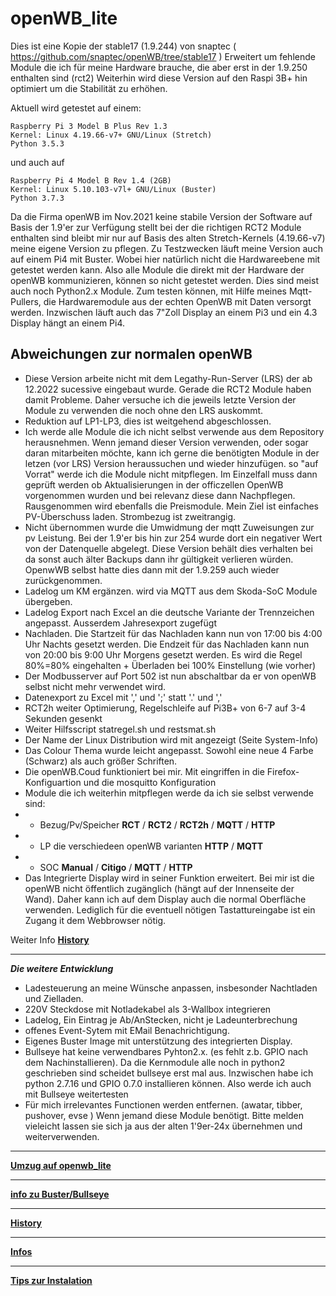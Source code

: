 # openWB_lite


Dies ist eine Kopie der stable17 (1.9.244) von snaptec
( https://github.com/snaptec/openWB/tree/stable17 )
Erweitert um fehlende Module die ich für meine Hardware brauche, die aber erst in der 1.9.250 enthalten sind (rct2)
Weiterhin wird diese Version auf den Raspi 3B+ hin optimiert um die Stabilität zu erhöhen.

Aktuell wird getestet auf einem:
```
Raspberry Pi 3 Model B Plus Rev 1.3
Kernel: Linux 4.19.66-v7+ GNU/Linux (Stretch)
Python 3.5.3
```
und auch auf
```
Raspberry Pi 4 Model B Rev 1.4 (2GB)
Kernel: Linux 5.10.103-v7l+ GNU/Linux (Buster)
Python 3.7.3
```
Da die Firma openWB im Nov.2021 keine stabile Version der Software auf Basis der 1.9'er zur Verfügung stellt bei der die richtigen RCT2 Module enthalten sind bleibt mir nur auf Basis des alten Stretch-Kernels (4.19.66-v7) meine eigene Version zu pflegen. Zu Testzwecken läuft meine Version auch auf einem Pi4 mit Buster. Wobei hier natürlich nicht die Hardwareebene mit getestet werden kann. Also alle Module die direkt mit der Hardware der openWB kommunizieren, können so nicht getestet werden. Dies sind meist auch noch Python2.x Module. Zum testen können, mit Hilfe meines Mqtt-Pullers, die Hardwaremodule aus der echten OpenWB mit Daten versorgt werden.
Inzwischen läuft auch das 7"Zoll Display an einem Pi3 und ein 4.3 Display hängt an einem Pi4. 

## Abweichungen zur normalen openWB
- Diese Version arbeite nicht mit dem Legathy-Run-Server (LRS) der ab 12.2022 sucessive eingebaut wurde. Gerade die RCT2 Module haben damit Probleme. Daher versuche ich die jeweils letzte Version der Module zu verwenden die noch ohne den LRS auskommt.
- Reduktion auf LP1-LP3, dies ist weitgehend abgeschlossen.
- Ich werde alle Module die ich nicht selbst verwende aus dem Repository herausnehmen. Wenn jemand dieser Version verwenden, oder sogar daran mitarbeiten möchte,  kann ich gerne die benötigten Module in der letzen (vor LRS) Version heraussuchen und wieder hinzufügen. so "auf Vorrat" werde ich die Module nicht mitpflegen. Im Einzelfall muss dann geprüft werden ob Aktualisierungen in der officzellen OpenWB vorgenommen wurden und bei relevanz diese dann Nachpflegen. Rausgenommen wird ebenfalls die Preismodule. Mein Ziel ist einfaches PV-Überschuss laden. Strombezug ist zweitrangig.
- Nicht übernommen wurde die Umwidmung der mqtt Zuweisungen zur pv Leistung. Bei der 1.9'er bis hin zur 254 wurde dort ein negativer Wert von der Datenquelle abgelegt. Diese Version behält dies verhalten bei  da sonst auch älter Backups dann ihr gültigkeit verlieren würden. OpenwWB selbst hatte dies dann mit der 1.9.259 auch wieder zurückgenommen.
- Ladelog um KM ergänzen. wird via MQTT aus dem Skoda-SoC Module übergeben. 
- Ladelog Export nach Excel an die deutsche Variante der Trennzeichen angepasst. Ausserdem Jahresexport zugefügt
- Nachladen. Die Startzeit für das Nachladen kann nun von 17:00 bis 4:00 Uhr Nachts gesetzt werden. Die Endzeit für das Nachladen kann nun von 20:00 bis 9:00 Uhr Morgens gesetzt werden. Es wird die Regel 80%=80% eingehalten + Überladen bei 100% Einstellung (wie vorher)
- Der Modbusserver auf Port 502 ist nun abschaltbar da er von openWB selbst nicht mehr verwendet wird. 
- Datenexport zu Excel mit ',' und ';' statt '.' und ','
- RCT2h weiter Optimierung, Regelschleife auf Pi3B+ von 6-7 auf 3-4 Sekunden gesenkt
- Weiter Hilfsscript  statregel.sh und restsmat.sh
- Der Name der Linux Distribution wird mit angezeigt (Seite System-Info)
- Das Colour Thema wurde leicht angepasst. Sowohl eine neue 4 Farbe (Schwarz) als auch größer Schriften.
- Die openWB.Coud funktioniert bei mir. Mit eingriffen in die Firefox-Konfiguartion und die mosquitto Konfiguration
- Module die ich weiterhin mitpflegen werde da ich sie selbst verwende sind:
- - Bezug/Pv/Speicher  **RCT** / **RCT2** / **RCT2h** /  **MQTT** / **HTTP**
- - LP   die verschiedeen openWB varianten **HTTP** / **MQTT** 
- - SOC **Manual** /  **Citigo** / **MQTT** / **HTTP**
- Das Integrierte Display wird in seiner Funktion erweitert. Bei mir ist die openWB nicht öffentlich zugänglich (hängt auf der Innenseite der Wand). Daher kann ich auf dem Display auch die normal Oberfläche verwenden. Lediglich für die eventuell nötigen Tastattureingabe ist ein Zugang it dem Webbrowser nötig.
	
Weiter Info **[History](docs/history.md)**

*******************************************************

***Die weitere Entwicklung***

- Ladesteuerung an meine Wünsche anpassen, insbesonder Nachtladen und Zielladen.
- 220V Steckdose mit Notladekabel als 3-Wallbox integrieren
- Ladelog, Ein Eintrag je Ab/AnStecken, nicht je Ladeunterbrechung
- offenes Event-Sytem mit EMail Benachrichtigung.
- Eigenes Buster Image mit unterstützung des integrierten Display.
- Bullseye hat keine verwendbares Pyhton2.x. (es fehlt z.b. GPIO nach dem Nachinstallieren). Da die Kernmodule alle noch in python2 geschrieben sind scheidet bullseye erst mal aus. Inzwischen habe ich python 2.7.16 und GPIO 0.7.0 installieren können. Also werde ich auch mit Bullseye weitertesten
- Für mich irrelevantes Functionen werden entfernen. (awatar, tibber,  pushover, evse ) Wenn jemand diese Module benötigt. Bitte melden vieleicht lassen sie sich ja aus der alten 1'9er-24x übernehmen und weiterverwenden.
****************

**[Umzug auf openwb_lite](docs/umzug.md)**

*****************

**[info zu Buster/Bullseye](docs/debian.md)**

****************

**[History](docs/history.md)**

******************

**[Infos](docs/infos.md)**

******************

**[Tips zur Instalation](docs/Install.md)**

